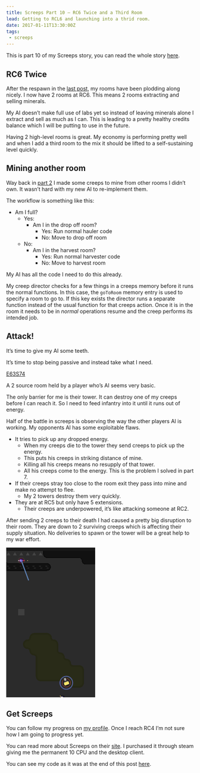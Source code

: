 ```yaml
---
title: Screeps Part 10 – RC6 Twice and a Third Room
lead: Getting to RCL6 and launching into a thrid room.
date: 2017-01-11T13:30:00Z
tags:
 - screeps
---
```

This is part 10 of my Screeps story, you can read the whole story [here](/tag/screeps).

## RC6 Twice

After the respawn in the [last post](/2017/01/gcl3-another-respawn/), my rooms have been plodding along nicely. I now have 2 rooms at RC6. This means 2 rooms extracting and selling minerals.

My AI doesn’t make full use of labs yet so instead of leaving minerals alone I extract and sell as much as I can. This is leading to a pretty healthy credits balance which I will be putting to use in the future.

Having 2 high-level rooms is great. My economy is performing pretty well and when I add a third room to the mix it should be lifted to a self-sustaining level quickly.

## Mining another room

Way back in [part 2](/2016/11/screeps-part-2-rc3/) I made some creeps to mine from other rooms I didn’t own. It wasn’t hard with my new AI to re-implement them.

The workflow is something like this:

  - Am I full?
    - Yes:
      - Am I in the drop off room?
        - Yes: Run normal hauler code
        - No: Move to drop off room
    - No:
      - Am I in the harvest room?
        - Yes: Run normal harvester code
        - No: Move to harvest room

My AI has all the code I need to do this already.

My creep director checks for a few things in a creeps memory before it runs the normal functions. In this case, the `goToRoom` memory entry is used to specify a room to go to. If this key exists the director runs a separate function instead of the usual function for that creeps action. Once it is in the room it needs to be in _normal_ operations resume and the creep performs its intended job.

## Attack!

It’s time to give my AI some teeth.

It’s time to stop being passive and instead take what I need.

[E63S74](https://screeps.com/a/#!/room/E63S74)

A 2 source room held by a player who’s AI seems very basic.

The only barrier for me is their tower. It can destroy one of my creeps before I can reach it. So I need to feed infantry into it until it runs out of energy.

Half of the battle in screeps is observing the way the other players AI is working. My opponents AI has some exploitable flaws.

  - It tries to pick up any dropped energy.
    - When my creeps die to the tower they send creeps to pick up the energy.
    - This puts his creeps in striking distance of mine.
    - Killing all his creeps means no resupply of that tower.
    - All his creeps come to the energy. This is the problem I solved in part 7.
  - If their creeps stray too close to the room exit they pass into mine and make no attempt to flee.
    - My 2 towers destroy them very quickly.
  - They are at RC5 but only have 5 extensions.
    - Their creeps are underpowered, it’s like attacking someone at RC2.

After sending 2 creeps to their death I had caused a pretty big disruption to their room. They are down to 2 surviving creeps which is affecting their supply situation. No deliveries to spawn or the tower will be a great help to my war effort.

![Attack](/assets/2017/01/screeps-part-10-rcl6-twice-third-room/attack.png)

## Get Screeps

You can follow my progress on [my profile](https://screeps.com/a/#!/profile/Arcath). Once I reach RC4 I’m not sure how I am going to progress yet.

You can read more about Screeps on their [site](https://screeps.com/). I purchased it through steam giving me the permanent 10 CPU and the desktop client.

You can see my code as it was at the end of this post [here](https://github.com/Arcath/screeps-code/tree/569b694ebaf313439c244ffa6bf09e6a3217e081).
